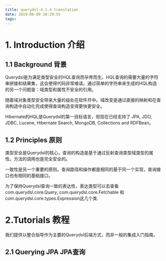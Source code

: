 ```yaml
---
title: querydsl-4.1.4 translation
date: 2019-08-09 10:29:55
tags:
---
```


# 1. Introduction 介绍

## 1.1 Background 背景

Querydsl是为满足类型安全的HQL查询而孕育而生。HQL查询的需要大量的字符串拼接和结果集，这会使得代码非常难读。通过简单的字符串来生成的HQL构造的另一个问题是：域类型和属性不安全的引用。

随着域对象类型安全带来大量的益处在软件开中。域改变是通过直接的映射和在查询构造中自动化完成使得查询构造变得更快更安全。

Hibernate的HQL是Querydsl的第一目标语言，但现在已经支持了 JPA, JDO, JDBC, Lucene, Hibernate Search, MongoDB, Collections and RDFBean。

## 1.2 Principles 原则
类型安全是Querydsl的核心，查询的构造是基于通过反射查询类型域类型的属性。方法的调用也是完全安全的。

一致性是另一个重要的原则。查询路径和操作都是相同的基于同一个实现，查询接口也有相同的基础接口。

为了保持Querydsl查询一致的表达性，表达类型可以去查看com.querydsl.core.Query, com.querydsl.core.Fetchable 和 com.querydsl.core.types.Expression这几个类.

# 2.Tutorials 教程
我们提供以整合指导作为主要的Querydsl后端方式，而非一般的集成入门指南。

## 2.1 Querying JPA JPA查询



